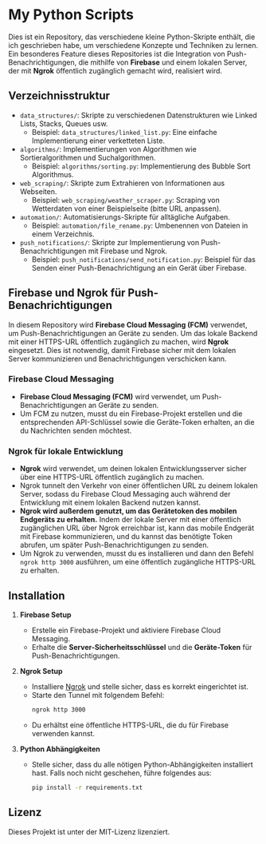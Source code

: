 # My Python Scripts

Dies ist ein Repository, das verschiedene kleine Python-Skripte enthält, die ich geschrieben habe, um verschiedene Konzepte und Techniken zu lernen. Ein besonderes Feature dieses Repositories ist die Integration von Push-Benachrichtigungen, die mithilfe von **Firebase** und einem lokalen Server, der mit **Ngrok** öffentlich zugänglich gemacht wird, realisiert wird.

## Verzeichnisstruktur

- `data_structures/`: Skripte zu verschiedenen Datenstrukturen wie Linked Lists, Stacks, Queues usw.
  - Beispiel: `data_structures/linked_list.py`: Eine einfache Implementierung einer verketteten Liste.
- `algorithms/`: Implementierungen von Algorithmen wie Sortieralgorithmen und Suchalgorithmen.
  - Beispiel: `algorithms/sorting.py`: Implementierung des Bubble Sort Algorithmus.
- `web_scraping/`: Skripte zum Extrahieren von Informationen aus Webseiten.
  - Beispiel: `web_scraping/weather_scraper.py`: Scraping von Wetterdaten von einer Beispielseite (bitte URL anpassen).
- `automation/`: Automatisierungs-Skripte für alltägliche Aufgaben.
  - Beispiel: `automation/file_rename.py`: Umbenennen von Dateien in einem Verzeichnis.
- `push_notifications/`: Skripte zur Implementierung von Push-Benachrichtigungen mit Firebase und Ngrok.
  - Beispiel: `push_notifications/send_notification.py`: Beispiel für das Senden einer Push-Benachrichtigung an ein Gerät über Firebase.

## Firebase und Ngrok für Push-Benachrichtigungen

In diesem Repository wird **Firebase Cloud Messaging (FCM)** verwendet, um Push-Benachrichtigungen an Geräte zu senden. Um das lokale Backend mit einer HTTPS-URL öffentlich zugänglich zu machen, wird **Ngrok** eingesetzt. Dies ist notwendig, damit Firebase sicher mit dem lokalen Server kommunizieren und Benachrichtigungen verschicken kann.

### Firebase Cloud Messaging
- **Firebase Cloud Messaging (FCM)** wird verwendet, um Push-Benachrichtigungen an Geräte zu senden.
- Um FCM zu nutzen, musst du ein Firebase-Projekt erstellen und die entsprechenden API-Schlüssel sowie die Geräte-Token erhalten, an die du Nachrichten senden möchtest.

### Ngrok für lokale Entwicklung
- **Ngrok** wird verwendet, um deinen lokalen Entwicklungsserver sicher über eine HTTPS-URL öffentlich zugänglich zu machen.
- Ngrok tunnelt den Verkehr von einer öffentlichen URL zu deinem lokalen Server, sodass du Firebase Cloud Messaging auch während der Entwicklung mit einem lokalen Backend nutzen kannst.
- **Ngrok wird außerdem genutzt, um das Gerätetoken des mobilen Endgeräts zu erhalten.** Indem der lokale Server mit einer öffentlich zugänglichen URL über Ngrok erreichbar ist, kann das mobile Endgerät mit Firebase kommunizieren, und du kannst das benötigte Token abrufen, um später Push-Benachrichtigungen zu senden.
- Um Ngrok zu verwenden, musst du es installieren und dann den Befehl `ngrok http 3000` ausführen, um eine öffentlich zugängliche HTTPS-URL zu erhalten.

## Installation

1. **Firebase Setup**
   - Erstelle ein Firebase-Projekt und aktiviere Firebase Cloud Messaging.
   - Erhalte die **Server-Sicherheitsschlüssel** und die **Geräte-Token** für Push-Benachrichtigungen.

2. **Ngrok Setup**
   - Installiere [Ngrok](https://ngrok.com/) und stelle sicher, dass es korrekt eingerichtet ist.
   - Starte den Tunnel mit folgendem Befehl:
     ```bash
     ngrok http 3000
     ```
   - Du erhältst eine öffentliche HTTPS-URL, die du für Firebase verwenden kannst.

3. **Python Abhängigkeiten**
   - Stelle sicher, dass du alle nötigen Python-Abhängigkeiten installiert hast. Falls noch nicht geschehen, führe folgendes aus:
     ```bash
     pip install -r requirements.txt
     ```

## Lizenz

Dieses Projekt ist unter der MIT-Lizenz lizenziert.
